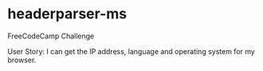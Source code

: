 # headerparser-ms
FreeCodeCamp Challenge

User Story: I can get the IP address, language and operating system for my browser.
